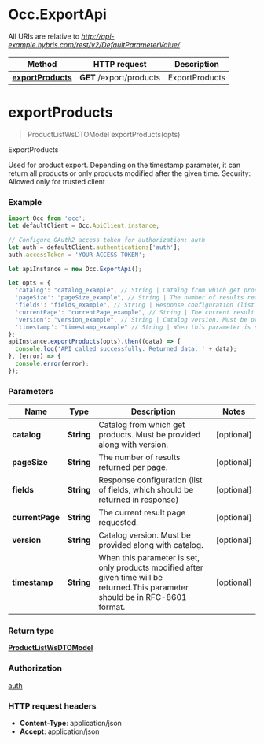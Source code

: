 # Occ.ExportApi

All URIs are relative to *http://api-example.hybris.com/rest/v2/DefaultParameterValue/*

Method | HTTP request | Description
------------- | ------------- | -------------
[**exportProducts**](ExportApi.md#exportProducts) | **GET** /export/products | ExportProducts


<a name="exportProducts"></a>
# **exportProducts**
> ProductListWsDTOModel exportProducts(opts)

ExportProducts

Used for product export. Depending on the timestamp parameter, it can return all products or only products modified after the given time.  Security: Allowed only for trusted client 

### Example
```javascript
import Occ from 'occ';
let defaultClient = Occ.ApiClient.instance;

// Configure OAuth2 access token for authorization: auth
let auth = defaultClient.authentications['auth'];
auth.accessToken = 'YOUR ACCESS TOKEN';

let apiInstance = new Occ.ExportApi();

let opts = { 
  'catalog': "catalog_example", // String | Catalog from which get products. Must be provided along with version.
  'pageSize': "pageSize_example", // String | The number of results returned per page.
  'fields': "fields_example", // String | Response configuration (list of fields, which should be returned in response)
  'currentPage': "currentPage_example", // String | The current result page requested.
  'version': "version_example", // String | Catalog version. Must be provided along with catalog.
  'timestamp': "timestamp_example" // String | When this parameter is set, only products modified after given time will be returned.This parameter should be in RFC-8601 format.
};
apiInstance.exportProducts(opts).then((data) => {
  console.log('API called successfully. Returned data: ' + data);
}, (error) => {
  console.error(error);
});

```

### Parameters

Name | Type | Description  | Notes
------------- | ------------- | ------------- | -------------
 **catalog** | **String**| Catalog from which get products. Must be provided along with version. | [optional] 
 **pageSize** | **String**| The number of results returned per page. | [optional] 
 **fields** | **String**| Response configuration (list of fields, which should be returned in response) | [optional] 
 **currentPage** | **String**| The current result page requested. | [optional] 
 **version** | **String**| Catalog version. Must be provided along with catalog. | [optional] 
 **timestamp** | **String**| When this parameter is set, only products modified after given time will be returned.This parameter should be in RFC-8601 format. | [optional] 

### Return type

[**ProductListWsDTOModel**](ProductListWsDTOModel.md)

### Authorization

[auth](../README.md#auth)

### HTTP request headers

 - **Content-Type**: application/json
 - **Accept**: application/json

